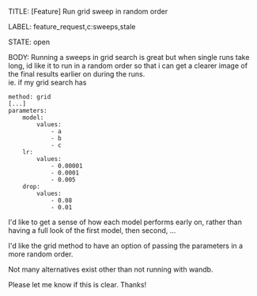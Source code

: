 TITLE:
[Feature] Run grid sweep in random order

LABEL:
feature_request,c:sweeps,stale

STATE:
open

BODY:
Running a sweeps in grid search is great but when single runs take long, id like it to run in a random order so that i can get a clearer image of the final results earlier on during the runs.   
ie. if my grid search has 
```
method: grid
[...]
parameters:
    model: 
        values:
            - a
            - b
            - c
    lr: 
        values:
            - 0.00001
            - 0.0001
            - 0.005
    drop:
        values:
            - 0.08
            - 0.01
```
I'd like to get a sense of how each model performs early on, rather than having a full look of the first model, then second, ...


I'd like the grid method to have an option of passing the parameters in a more random order.  

Not many alternatives exist other than not running with wandb. 

Please let me know if this is clear.
Thanks!

